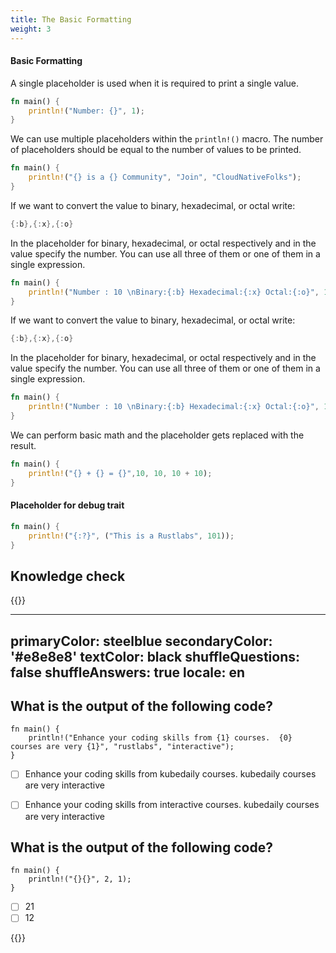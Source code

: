 ```yaml
---
title: The Basic Formatting 
weight: 3
---
```


#### Basic Formatting

A single placeholder is used when it is required to print a single value.

```rust
fn main() {
    println!("Number: {}", 1);
}
```

We can use multiple placeholders within the `println!()` macro. The number of placeholders should be equal to the number of values to be printed.

```rust
fn main() {
    println!("{} is a {} Community", "Join", "CloudNativeFolks");
}
```

If we want to convert the value to binary, hexadecimal, or octal write:

```rust
{:b},{:x},{:o}
```

In the placeholder for binary, hexadecimal, or octal respectively and in the value specify the number. You can use all three of them or one of them in a single expression.

```rust
fn main() {
    println!("Number : 10 \nBinary:{:b} Hexadecimal:{:x} Octal:{:o}", 10, 10, 10);
}
```

If we want to convert the value to binary, hexadecimal, or octal write:

```rust
{:b},{:x},{:o}
```

In the placeholder for binary, hexadecimal, or octal respectively and in the value specify the number. You can use all three of them or one of them in a single expression.

```rust
fn main() {
    println!("Number : 10 \nBinary:{:b} Hexadecimal:{:x} Octal:{:o}", 10, 10, 10);
}
```

We can perform basic math and the placeholder gets replaced with the result.

```rust
fn main() {
    println!("{} + {} = {}",10, 10, 10 + 10);
}
```

#### Placeholder for debug trait

```rust
fn main() {
    println!("{:?}", ("This is a Rustlabs", 101));
}
```

## Knowledge check 

{{<quizdown>}}

---
primaryColor: steelblue
secondaryColor: '#e8e8e8'
textColor: black
shuffleQuestions: false
shuffleAnswers: true
locale: en
---


## What is the output of the following code?

```
fn main() {
    println!("Enhance your coding skills from {1} courses.  {0} courses are very {1}", "rustlabs", "interactive");
}
```

- [ ] Enhance your coding skills from kubedaily courses. kubedaily courses are very interactive <br>
- [ ] Enhance your coding skills from interactive courses. kubedaily courses are very interactive <br>


## What is the output of the following code?

```
fn main() {
    println!("{}{}", 2, 1);
}
```
- [ ] 21 
- [ ] 12

{{</quizdown>}}
